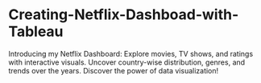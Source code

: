 # Creating-Netflix-Dashboad-with-Tableau
Introducing my Netflix Dashboard: Explore movies, TV shows, and ratings with interactive visuals. Uncover country-wise distribution, genres, and trends over the years. Discover the power of data visualization!
